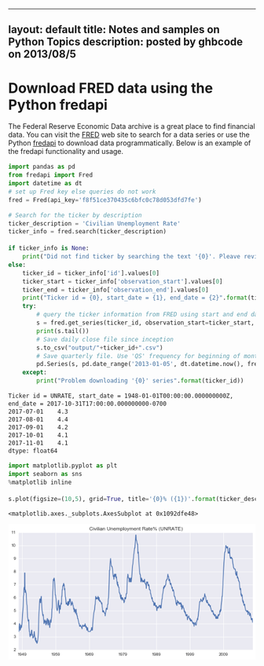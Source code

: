 
---
layout: default
title: Notes and samples on Python Topics
description: posted by ghbcode on 2013/08/5
---

# Download FRED data using the Python fredapi

The Federal Reserve Economic Data archive is a great place to find financial data. You can visit the [FRED](https://fred.stlouisfed.org/) web site to search for a data series or use the Python [fredapi](https://pypi.python.org/pypi/fredapi) to download data programmatically. Below is an example of the fredapi functionality and usage.  


```python
import pandas as pd
from fredapi import Fred
import datetime as dt
# set up Fred key else queries do not work
fred = Fred(api_key='f8f51ce370435c6bfc0c78d053dfd7fe')
```


```python
# Search for the ticker by description
ticker_description = 'Civilian Unemployment Rate'
ticker_info = fred.search(ticker_description)

if ticker_info is None:
    print("Did not find ticker by searching the text '{0}'. Pleave revise your search.".format(ticker_description))
else:
    ticker_id = ticker_info['id'].values[0]
    ticker_start = ticker_info['observation_start'].values[0]
    ticker_end = ticker_info['observation_end'].values[0]
    print("Ticker id = {0}, start_date = {1}, end_date = {2}".format(ticker_id, ticker_start, ticker_end))
    try:
        # query the ticker information from FRED using start and end dates
        s = fred.get_series(ticker_id, observation_start=ticker_start, observation_end=ticker_end)
        print(s.tail())
        # Save daily close file since inception
        s.to_csv("output/"+ticker_id+".csv")
        # Save quarterly file. Use 'QS' frequency for beginning of month data
        pd.Series(s, pd.date_range('2013-01-05', dt.datetime.now(), freq='QS')).to_csv("output/"+ticker_id+"_quarterly.csv")
    except: 
        print("Problem downloading '{0}' series".format(ticker_id))
```

    Ticker id = UNRATE, start_date = 1948-01-01T00:00:00.000000000Z, end_date = 2017-10-31T17:00:00.000000000-0700
    2017-07-01    4.3
    2017-08-01    4.4
    2017-09-01    4.2
    2017-10-01    4.1
    2017-11-01    4.1
    dtype: float64



```python
import matplotlib.pyplot as plt
import seaborn as sns
%matplotlib inline

s.plot(figsize=(10,5), grid=True, title='{0}% ({1})'.format(ticker_description, ticker_id))
```




    <matplotlib.axes._subplots.AxesSubplot at 0x1092dfe48>




![png](FRED.png)

